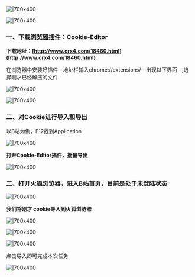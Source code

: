 
![|700x400](https://ucc.alicdn.com/pic/developer-ecology/27m6fhnwz2rb2_c9124712d6964c948b21d1dff47fec72.png?x-oss-process=image%2Fresize%2Cw_1400%2Cm_lfit%2Fformat%2Cwebp)

![|700x400](https://ucc.alicdn.com/pic/developer-ecology/27m6fhnwz2rb2_72a067cfba8543018c1895dd0d696660.png?x-oss-process=image%2Fresize%2Cw_1400%2Cm_lfit%2Fformat%2Cwebp)

### 一、下载[浏览器插件](https://so.csdn.net/so/search?q=%E6%B5%8F%E8%A7%88%E5%99%A8%E6%8F%92%E4%BB%B6&spm=1001.2101.3001.7020)：Cookie-Editor

**下载地址：[http://www.crx4.com/18460.html](http://www.crx4.com/18460.html)**

在浏览器中安装好插件—地址栏输入chrome://extensions/—出现以下界面—j选择刚才已经解压的文件

![|700x400](https://ucc.alicdn.com/pic/developer-ecology/27m6fhnwz2rb2_1c98200137b642b0978f1f569bc320e2.png?x-oss-process=image%2Fresize%2Cw_1400%2Cm_lfit%2Fformat%2Cwebp)

![|700x400](https://ucc.alicdn.com/pic/developer-ecology/27m6fhnwz2rb2_a0fd2de0a3d04163bbf62919faf36783.png?x-oss-process=image%2Fresize%2Cw_1400%2Cm_lfit%2Fformat%2Cwebp)

### 二、对Cookie进行导入和导出

以B站为例，F12找到Application

![|700x400](https://ucc.alicdn.com/pic/developer-ecology/27m6fhnwz2rb2_b1a7667b66dd4d84a58db1725b6b7d01.png?x-oss-process=image%2Fresize%2Cw_1400%2Cm_lfit%2Fformat%2Cwebp)

**打开Cookie-Editor插件，批量导出**

![|700x400](https://ucc.alicdn.com/pic/developer-ecology/27m6fhnwz2rb2_f0f6a0891e3947d082ecbbb459d09311.png?x-oss-process=image%2Fresize%2Cw_1400%2Cm_lfit%2Fformat%2Cwebp)

### 二、打开火狐浏览器，进入B站首页，目前是处于未登陆状态

![|700x400](https://ucc.alicdn.com/pic/developer-ecology/27m6fhnwz2rb2_42ab470fccc3456da434eb4a4ccd73cc.png?x-oss-process=image%2Fresize%2Cw_1400%2Cm_lfit%2Fformat%2Cwebp)

**我们将刚才 cookie导入到火狐浏览器**

![|700x400](https://ucc.alicdn.com/pic/developer-ecology/27m6fhnwz2rb2_3fc6e4376198451d928bf15239a67caf.png?x-oss-process=image%2Fresize%2Cw_1400%2Cm_lfit%2Fformat%2Cwebp)

![|700x400](https://ucc.alicdn.com/pic/developer-ecology/27m6fhnwz2rb2_02c878a7f2f44ec8839ab4cc2e176e74.png?x-oss-process=image%2Fresize%2Cw_1400%2Cm_lfit%2Fformat%2Cwebp)

![|700x400](https://ucc.alicdn.com/pic/developer-ecology/27m6fhnwz2rb2_783ce8617fed4b5c8f6810085d3fcdde.png?x-oss-process=image%2Fresize%2Cw_1400%2Cm_lfit%2Fformat%2Cwebp)

点击导入即可完成本次任务

![|700x400](https://ucc.alicdn.com/pic/developer-ecology/27m6fhnwz2rb2_6812c82620dd4b5ca78bb9ddf7a8273b.png?x-oss-process=image%2Fresize%2Cw_1400%2Cm_lfit%2Fformat%2Cwebp)